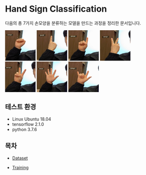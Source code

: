 # Hand Sign Classification

다음의 총 7가지 손모양을 분류하는 모델을 만드는 과정을 정리한 문서입니다.

<img src="./class_images/0_front.JPG" alt="0_front" width="100" height="100"/>
<img src="./class_images/1_back.JPG" alt="1_back" width="100" height="100"/>
<img src="./class_images/1_front.JPG" alt="1_front" width="100" height="100"/>
<img src="./class_images/2_back.JPG" alt="2_back" width="100" height="100"/>
<img src="./class_images/2_front.JPG" alt="2_front" width="100" height="100"/>
<img src="./class_images/5_front.JPG" alt="5_front" width="100" height="100"/>
<img src="./class_images/ilu.JPG" alt="ilu" width="100" height="100"/>

## 테스트 환경

- Linux Ubuntu 18.04
- tensorflow 2.1.0
- python 3.7.6

## 목차

- [Dataset](./dataset)<br>

- [Training](./training)<br>